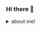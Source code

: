 ### Hi there 👋

<!--
**FatemeZamanian/FatemeZamanian** is a ✨ _special_ ✨ repository because its `README.md` (this file) appears on your GitHub profile.

Here are some ideas to get you started:

- 🔭 I’m currently working on ...
- 🌱 I’m currently learning ...
- 👯 I’m looking to collaborate on ...
- 🤔 I’m looking for help with ...
- 💬 Ask me about ...
- 📫 How to reach me: ...
- 😄 Pronouns: ...
- ⚡ Fun fact: ...
-->
<details>
  <summary>about me!</summary>
  <br>

  - Here is my resume 👉🏻 **[My Linkedin](https://www.linkedin.com/in/fatemezamanian)**.

  - I now teach python programming at the Radman Institute 👩🏻‍🏫 💻

  - And I read about object detection 👩🏻‍💻


</details>
